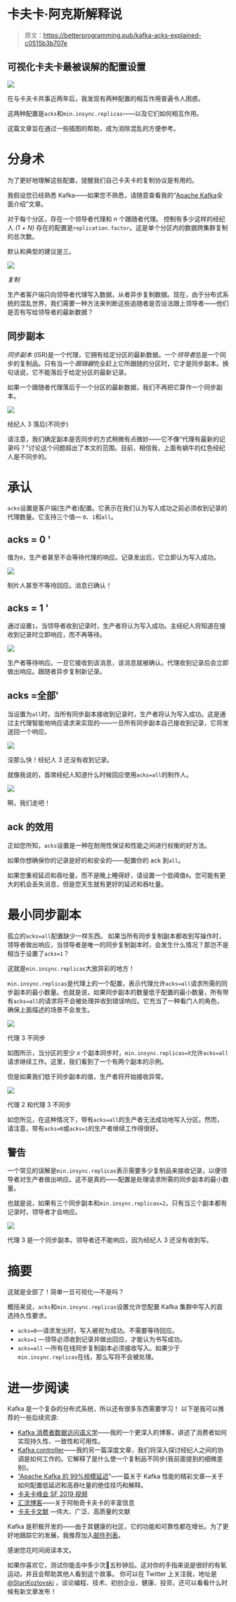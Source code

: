 # 卡夫卡·阿克斯解释说

> 原文：<https://betterprogramming.pub/kafka-acks-explained-c0515b3b707e>

## 可视化卡夫卡最被误解的配置设置

![](img/c35a80316ff9dd3c258435528e61a17b.png)

在与卡夫卡共事近两年后，我发现有两种配置的相互作用普遍令人困惑。

这两种配置是`acks`和`min.insync.replicas`——以及它们如何相互作用。

这篇文章旨在通过一些插图的帮助，成为消除混乱的方便参考。

# 分身术

为了更好地理解这些配置，提醒我们自己卡夫卡的复制协议是有用的。

我假设您已经熟悉 Kafka——如果您不熟悉，请随意查看我的“[Apache Kafka](https://medium.com/hackernoon/thorough-introduction-to-apache-kafka-6fbf2989bbc1)全面介绍”文章。

对于每个分区，存在一个领导者代理和 *n* 个跟随者代理。
控制有多少这样的经纪人 *(1 + N)* 存在的配置是`replication.factor`。这是单个分区内的数据跨集群复制的总次数。

默认和典型的建议是三。

![](img/30d5302f92f31a4eacaba28a94ff2eb5.png)

*复制*

生产者客户端只向领导者代理写入数据，从者异步复制数据。现在，由于分布式系统的混乱世界，我们需要一种方法来判断这些追随者是否设法跟上领导者——他们是否有写给领导者的最新数据？

## 同步副本

*同步副本* (ISR)是一个代理，它拥有给定分区的最新数据。一个*领导者*总是一个同步的复制品。只有当一个*跟随器*完全赶上它所跟随的分区时，它才是同步副本。换句话说，它不能落后于给定分区的最新记录。

如果一个跟随者代理落后于一个分区的最新数据，我们不再把它算作一个同步副本。

![](img/3fd7beaf50b1f2fed589e58292f19810.png)

经纪人 3 落后(不同步)

请注意，我们确定副本是否同步的方式稍微有点微妙——它不像“代理有最新的记录吗？”讨论这个问题超出了本文的范围。目前，相信我，上面有蜗牛的红色经纪人是不同步的。

# 承认

`acks`设置是客户端(生产者)配置。它表示在我们认为写入成功之前必须收到记录的代理数量。它支持三个值— `0`、`1`和`all`。

## acks = 0 '

值为`0`，生产者甚至不会等待代理的响应。记录发出后，它立即认为写入成功。

![](img/c22be02f98dd54c4ceb6652d0c891afc.png)

制片人甚至不等待回应。消息已确认！

## acks = 1 '

通过设置`1`，当领导者收到记录时，生产者将认为写入成功。主经纪人将知道在接收到记录时立即响应，而不再等待。

![](img/c27d27e7ccbed6077e360b1b2c550f52.png)

生产者等待响应。一旦它接收到该消息，该消息就被确认。代理收到记录后会立即做出响应。跟随者异步复制新记录。

## acks =全部'

当设置为`all`时，当所有同步副本接收到记录时，生产者将认为写入成功。这是通过主代理智能地响应请求来实现的——一旦所有同步副本自己接收到记录，它将发送回一个响应。

![](img/8701a170842ea43d4afe080e77502f40.png)

没那么快！经纪人 3 还没有收到记录。

就像我说的，首席经纪人知道什么时候回应使用`acks=all`的制作人。

![](img/b0e292135491cc9a2a7e0b846bb5a2ee.png)

啊，我们走吧！

## ack 的效用

正如您所知，`acks`设置是一种在耐用性保证和性能之间进行权衡的好方法。

如果你想确保你的记录是好的和安全的——配置你的 ack 到`all`。

如果您重视延迟和吞吐量，而不是晚上睡得好，请设置一个低阈值`0`。您可能有更大的机会丢失消息，但是您天生就有更好的延迟和吞吐量。

# 最小同步副本

孤立的`acks=all`配置缺少一样东西。
如果当所有同步复制副本都收到写操作时，领导者做出响应，当领导者是唯一的同步复制副本时，会发生什么情况？那岂不是相当于设置了`acks=1`？

这就是`min.insync.replicas`大放异彩的地方！

`min.insync.replicas`是代理上的一个配置，表示代理允许`acks=all`请求所需的同步副本的最小数量。也就是说，如果同步副本的数量低于配置的最小数量，所有带有`acks=all`的请求将不会被处理并收到错误响应。它充当了一种看门人的角色，确保上面描述的场景不会发生。

![](img/f927f66f37067e6291ab37a031b513cc.png)

代理 3 不同步

如图所示，当分区的至少 *x* 个副本同步时，`min.insync.replicas=X`允许`acks=all`请求继续工作。这里，我们看到了一个有两个副本的示例。

但是如果我们低于同步副本的值，生产者将开始接收异常。

![](img/263e7930e42478d4ffcc08d420b63a0a.png)

代理 2 和代理 3 不同步

如您所见，在这种情况下，带有`acks=all`的生产者无法成功地写入分区。然而，请注意，带有`acks=0`或`acks=1`的生产者继续工作得很好。

## 警告

一个常见的误解是`min.insync.replicas`表示需要多少复制品来接收记录，以便领导者对生产者做出响应。这不是真的——配置是处理请求所需的同步副本的最小数量。

也就是说，如果有三个同步副本和`min.insync.replicas=2`，只有当三个副本都有记录时，领导者才会响应。

![](img/c3eabf047fbfbc7dc77268dd3fcf4aa0.png)

代理 3 是一个同步副本。领导者还不能响应，因为经纪人 3 还没有收到写。

# 摘要

这就是全部了！简单一旦可视化—不是吗？

概括来说，`acks`和`min.insync.replicas`设置允许您配置 Kafka 集群中写入的首选持久性要求。

*   `acks=0`—请求发出时，写入被视为成功。不需要等待回应。
*   `acks=1` —领导必须收到记录并做出回应，才能认为书写成功。
*   `acks=all` —所有在线同步复制副本必须接收写入。如果少于`min.insync.replicas`在线，那么写将不会被处理。

# 进一步阅读

Kafka 是一个复杂的分布式系统，所以还有很多东西需要学习！
以下是我可以推荐的一些后续资源:

*   [Kafka 消费者数据访问语义学](https://www.confluent.io/blog/apache-kafka-data-access-semantics-consumers-and-membership/)——我的一个更深入的博客，讲述了消费者如何实现持久性、一致性和可用性。
*   [Kafka controller](https://medium.com/@stanislavkozlovski/apache-kafkas-distributed-system-firefighter-the-controller-broker-1afca1eae302)——我的另一篇深度文章，我们将深入探讨经纪人之间的协调是如何工作的。它解释了是什么使一个复制品不同步(我前面提到的细微差别)。
*   [“Apache Kafka 的 99%规模延迟](https://www.confluent.io/blog/configure-kafka-to-minimize-latency/)”—一篇关于 Kafka 性能的精彩文章—关于如何配置低延迟和高吞吐量的绝佳技巧和解释。
*   [卡夫卡峰会 SF 2019 视频](https://www.confluent.io/resources/kafka-summit-san-francisco-2019/)
*   [汇流博客](https://www.confluent.io/blog/)——关于阿帕奇卡夫卡的丰富信息
*   [卡夫卡文献](https://kafka.apache.org/documentation/) —伟大、广泛、高质量的文献

Kafka 是积极开发的——由于其健康的社区，它的功能和可靠性都在增长。为了更好地跟踪它的发展，我推荐加入[邮件列表](https://kafka.apache.org/contact)。

感谢您花时间阅读本文。

如果你喜欢它，测试你能击中多少次👏五秒钟后。这对你的手指来说是很好的有氧运动，并且会帮助其他人看到这个故事。
你可以在 Twitter 上关注我，地址是 [@StanKozlovski](https://twitter.com/StanKozlovski) ，谈论编程、技术、初创企业、健康、投资，还可以看看什么时候有新文章发布！